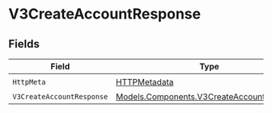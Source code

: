 # V3CreateAccountResponse


## Fields

| Field                                                                                           | Type                                                                                            | Required                                                                                        | Description                                                                                     |
| ----------------------------------------------------------------------------------------------- | ----------------------------------------------------------------------------------------------- | ----------------------------------------------------------------------------------------------- | ----------------------------------------------------------------------------------------------- |
| `HttpMeta`                                                                                      | [HTTPMetadata](../../Models/Components/HTTPMetadata.md)                                         | :heavy_check_mark:                                                                              | N/A                                                                                             |
| `V3CreateAccountResponse`                                                                       | [Models.Components.V3CreateAccountResponse](../../Models/Components/V3CreateAccountResponse.md) | :heavy_minus_sign:                                                                              | Created                                                                                         |